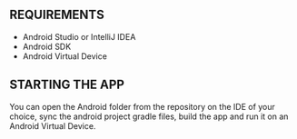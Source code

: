 ## REQUIREMENTS
* Android Studio or IntelliJ IDEA
* Android SDK
* Android Virtual Device
## STARTING THE APP
You can open the Android folder from the repository on the IDE of your choice,
sync the android project gradle files, build the app and run it on an Android Virtual Device.